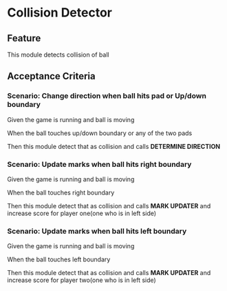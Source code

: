 # Collision Detector

## Feature

This module detects collision of ball

## Acceptance Criteria

### Scenario: Change direction when ball hits pad or Up/down boundary

  Given the game is running and ball is moving

  When the ball touches up/down boundary or any of the two pads
  
  Then this module detect that as collision and calls **DETERMINE DIRECTION**
  
### Scenario: Update marks when ball hits right boundary

  Given the game is running and ball is moving

  When the ball touches right boundary
  
  Then this module detect that as collision and calls **MARK UPDATER**
  and increase score for player one(one who is in left side)
  
  ### Scenario: Update marks when ball hits left boundary
  
  Given the game is running and ball is moving

  When the ball touches left boundary
  
  Then this module detect that as collision and calls **MARK UPDATER**
  and increase score for player two(one who is in left side)
